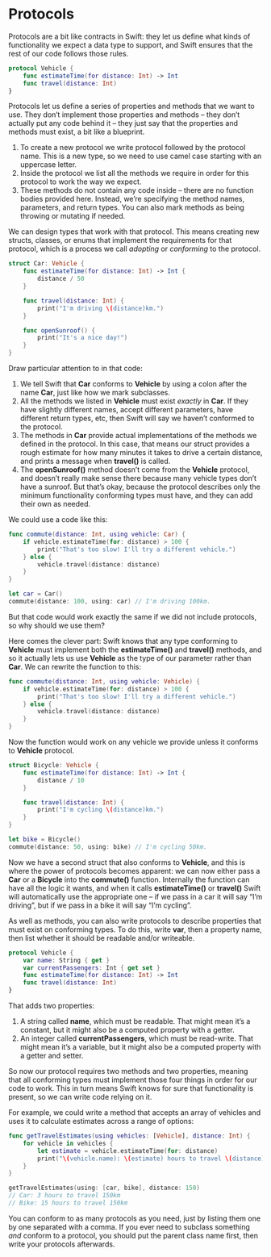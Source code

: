 # Protocols

Protocols are a bit like contracts in Swift: they let us define what kinds of functionality we expect a data type to support, and Swift ensures that the rest of our code follows those rules.

```swift
protocol Vehicle {
    func estimateTime(for distance: Int) -> Int
    func travel(distance: Int)
}
```

Protocols let us define a series of properties and methods that we want to use. They don’t implement those properties and methods – they don’t actually put any code behind it – they just say that the properties and methods must exist, a bit like a blueprint.

1. To create a new protocol we write protocol followed by the protocol name. This is a new type, so we need to use camel case starting with an uppercase letter.
2. Inside the protocol we list all the methods we require in order for this protocol to work the way we expect.
3. These methods do not contain any code inside – there are no function bodies provided here. Instead, we’re specifying the method names, parameters, and return types. You can also mark methods as being throwing or mutating if needed.

We can design types that work with that protocol. This means creating new structs, classes, or enums that implement the requirements for that protocol, which is a process we call _adopting_ or _conforming_ to the protocol.

```swift
struct Car: Vehicle {
    func estimateTime(for distance: Int) -> Int {
        distance / 50
    }

    func travel(distance: Int) {
        print("I'm driving \(distance)km.")
    }

    func openSunroof() {
        print("It's a nice day!")
    }
}
```

Draw particular attention to in that code:

1. We tell Swift that **Car** conforms to **Vehicle** by using a colon after the name **Car**, just like how we mark subclasses.
2. All the methods we listed in **Vehicle** must exist _exactly_ in **Car**. If they have slightly different names, accept different parameters, have different return types, etc, then Swift will say we haven’t conformed to the protocol.
3. The methods in **Car** provide actual implementations of the methods we defined in the protocol. In this case, that means our struct provides a rough estimate for how many minutes it takes to drive a certain distance, and prints a message when **travel()** is called.
4. The **openSunroof()** method doesn’t come from the **Vehicle** protocol, and doesn’t really make sense there because many vehicle types don’t have a sunroof. But that’s okay, because the protocol describes only the minimum functionality conforming types must have, and they can add their own as needed.

We could use a code like this:

```swift
func commute(distance: Int, using vehicle: Car) {
    if vehicle.estimateTime(for: distance) > 100 {
        print("That's too slow! I'll try a different vehicle.")
    } else {
        vehicle.travel(distance: distance)
    }
}

let car = Car()
commute(distance: 100, using: car) // I'm driving 100km.
```

But that code would work exactly the same if we did not include protocols, so why should we use them?

Here comes the clever part: Swift knows that any type conforming to **Vehicle** must implement both the **estimateTime()** and **travel()** methods, and so it actually lets us use **Vehicle** as the type of our parameter rather than **Car**. We can rewrite the function to this:

```swift
func commute(distance: Int, using vehicle: Vehicle) {
    if vehicle.estimateTime(for: distance) > 100 {
        print("That's too slow! I'll try a different vehicle.")
    } else {
        vehicle.travel(distance: distance)
    }
}
```

Now the function would work on any vehicle we provide unless it conforms to **Vehicle** protocol.

```swift
struct Bicycle: Vehicle {
    func estimateTime(for distance: Int) -> Int {
        distance / 10
    }

    func travel(distance: Int) {
        print("I'm cycling \(distance)km.")
    }
}

let bike = Bicycle()
commute(distance: 50, using: bike) // I'm cycling 50km.
```

Now we have a second struct that also conforms to **Vehicle**, and this is where the power of protocols becomes apparent: we can now either pass a **Car** or a **Bicycle** into the **commute()** function. Internally the function can have all the logic it wants, and when it calls **estimateTime()** or **travel()** Swift will automatically use the appropriate one – if we pass in a car it will say “I’m driving”, but if we pass in a bike it will say “I’m cycling”.

As well as methods, you can also write protocols to describe properties that must exist on conforming types. To do this, write **var**, then a property name, then list whether it should be readable and/or writeable.

```swift
protocol Vehicle {
    var name: String { get }
    var currentPassengers: Int { get set }
    func estimateTime(for distance: Int) -> Int
    func travel(distance: Int)
}
```

That adds two properties:

1. A string called **name**, which must be readable. That might mean it’s a constant, but it might also be a computed property with a getter.
2. An integer called **currentPassengers**, which must be read-write. That might mean it’s a variable, but it might also be a computed property with a getter and setter.

So now our protocol requires two methods and two properties, meaning that all conforming types must implement those four things in order for our code to work. This in turn means Swift knows for sure that functionality is present, so we can write code relying on it.

For example, we could write a method that accepts an array of vehicles and uses it to calculate estimates across a range of options:

```swift
func getTravelEstimates(using vehicles: [Vehicle], distance: Int) {
    for vehicle in vehicles {
        let estimate = vehicle.estimateTime(for: distance)
        print("\(vehicle.name): \(estimate) hours to travel \(distance)km")
    }
}

getTravelEstimates(using: [car, bike], distance: 150)
// Car: 3 hours to travel 150km
// Bike: 15 hours to travel 150km
```

You can conform to as many protocols as you need, just by listing them one by one separated with a comma. If you ever need to subclass something _and_ conform to a protocol, you should put the parent class name first, then write your protocols afterwards.
